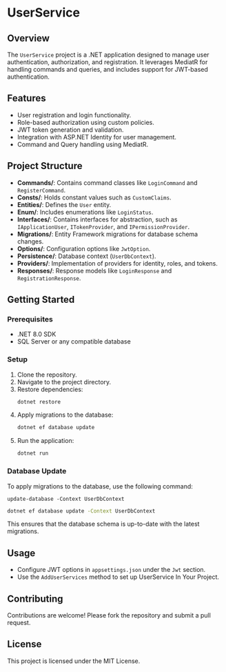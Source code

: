 # UserService

## Overview
The `UserService` project is a .NET application designed to manage user authentication, authorization, and registration. It leverages MediatR for handling commands and queries, and includes support for JWT-based authentication.

## Features
- User registration and login functionality.
- Role-based authorization using custom policies.
- JWT token generation and validation.
- Integration with ASP.NET Identity for user management.
- Command and Query handling using MediatR.

## Project Structure
- **Commands/**: Contains command classes like `LoginCommand` and `RegisterCommand`.
- **Consts/**: Holds constant values such as `CustomClaims`.
- **Entities/**: Defines the `User` entity.
- **Enum/**: Includes enumerations like `LoginStatus`.
- **Interfaces/**: Contains interfaces for abstraction, such as `IApplicationUser`, `ITokenProvider`, and `IPermissionProvider`.
- **Migrations/**: Entity Framework migrations for database schema changes.
- **Options/**: Configuration options like `JwtOption`.
- **Persistence/**: Database context (`UserDbContext`).
- **Providers/**: Implementation of providers for identity, roles, and tokens.
- **Responses/**: Response models like `LoginResponse` and `RegistrationResponse`.

## Getting Started

### Prerequisites
- .NET 8.0 SDK
- SQL Server or any compatible database

### Setup
1. Clone the repository.
2. Navigate to the project directory.
3. Restore dependencies:
   ```bash
   dotnet restore
   ```
4. Apply migrations to the database:
   ```bash
   dotnet ef database update
   ```
5. Run the application:
   ```bash
   dotnet run
   ```

### Database Update
To apply migrations to the database, use the following command:


```Package Consol Manager
update-database -Context UserDbContext
```

```bash
dotnet ef database update -Context UserDbContext
```


This ensures that the database schema is up-to-date with the latest migrations.

## Usage
- Configure JWT options in `appsettings.json` under the `Jwt` section.
- Use the `AddUserServices` method to set up UserService In Your Project.

## Contributing
Contributions are welcome! Please fork the repository and submit a pull request.

## License
This project is licensed under the MIT License.